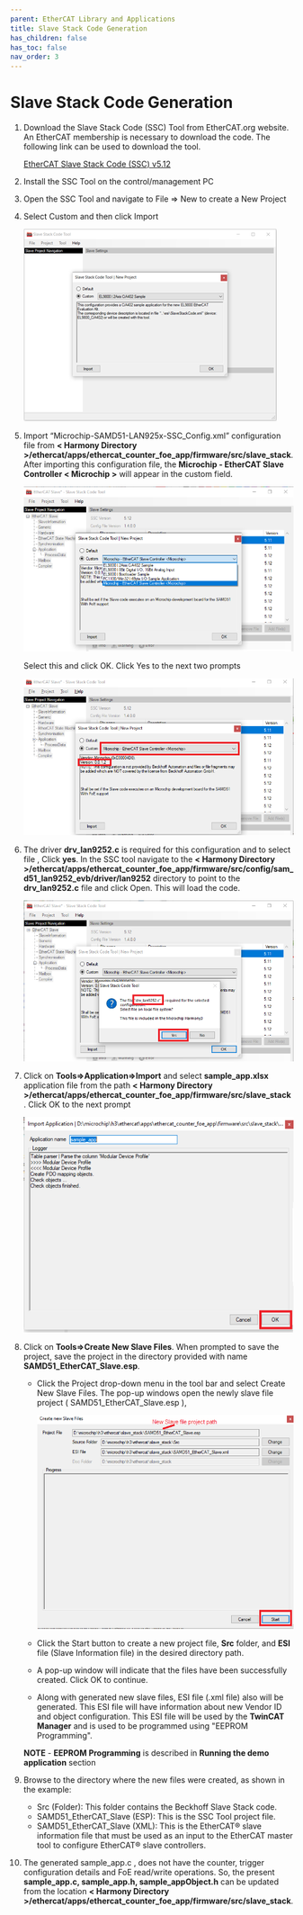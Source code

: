 ```yaml
---
parent: EtherCAT Library and Applications
title: Slave Stack Code Generation
has_children: false
has_toc: false
nav_order: 3
---
```


# **Slave Stack Code Generation**

1. Download the Slave Stack Code (SSC) Tool from EtherCAT.org website. An EtherCAT membership is necessary to download the code. The following link can be used to download the tool.

    [EtherCAT Slave Stack Code (SSC) v5.12](https://www.ethercat.org/en/downloads/downloads_01DCC32A10294F2EA866F7E46FB0285F.htm)

2.	Install the SSC Tool on the control/management PC
3.	Open the SSC Tool and navigate to File => New to create a New Project
4.	Select Custom and then click Import

    ![SSC Tool](images/ssc_import_configuration_file.png)

5.	Import “Microchip-SAMD51-LAN925x-SSC_Config.xml” configuration file from **< Harmony Directory >/ethercat/apps/ethercat_counter_foe_app/firmware/src/slave_stack**. After importing this configuration file, the **Microchip - EtherCAT Slave Controller < Microchip >**  will appear in the custom field.

    ![SSC Tool](images/custom_sscfile_selected.png)

    Select this and click OK. Click Yes to the next two prompts

    ![SSC Tool](images/ssc_import_configuration_file_2.png)

6.	The driver **drv_lan9252.c** is required for this configuration and to select file , Click **yes**. In the SSC tool navigate to the **< Harmony Directory >/ethercat/apps/ethercat_counter_foe_app/firmware/src/config/sam_d51_lan9252_evb/driver/lan9252** directory to point to the **drv_lan9252.c** file and click Open. This will load the code.

    ![SSC Tool](images/drv_lan9252_selection.png)

7.	Click on **Tools=>Application=>Import**  and select **sample_app.xlsx** application file from the path **< Harmony Directory >/ethercat/apps/ethercat_counter_foe_app/firmware/src/slave_stack** . Click OK to the next prompt

    ![SSC Tool](images/ssc_import_configuration_file_3.png)

8.	Click on **Tools=>Create New Slave Files**. When prompted to save the project, save the project in the directory provided with name **SAMD51_EtherCAT_Slave.esp**.
    *  Click the Project drop-down menu in the tool bar and select Create New Slave Files. The pop-up windows open the newly slave file project ( SAMD51_EtherCAT_Slave.esp ),

        ![SSC Tool](images/ssc_import_configuration_file_4.png)

    * Click the Start button to create a new project file, **Src** folder, and **ESI** file (Slave Information file) in the desired directory path.

    * A pop-up window will indicate that the files have been successfully created. Click OK to continue.

    * Along with generated new slave files, ESI file (.xml file) also will be generated. This ESI file will have information about new Vendor ID and object configuration. This ESI file will be used by the **TwinCAT Manager** and is used to be programmed using "EEPROM Programming".

    **NOTE** - **EEPROM Programming** is described in **Running the demo application** section

9. Browse to the directory where the new files were created, as shown in the example:
    * Src (Folder): This folder contains the Beckhoff Slave Stack code.
    * SAMD51_EtherCAT_Slave (ESP): This is the SSC Tool project file.
    * SAMD51_EtherCAT_Slave (XML): This is the EtherCAT® slave information file that must be used as an input to the EtherCAT master tool to configure EtherCAT® slave controllers.

10. The generated sample_app.c , does not have the counter, trigger configuration details and FoE read/write operations. So, the present **sample_app.c, sample_app.h, sample_appObject.h** can be updated from the location **< Harmony Directory >/ethercat/apps/ethercat_counter_foe_app/firmware/src/slave_stack**.
